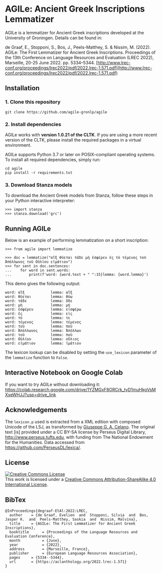 
# AGILe: Ancient Greek Inscriptions Lemmatizer
AGILe is a lemmatizer for Ancient Greek inscriptions developed at the University of Groningen. Details can be found in:

de Graaf, E., Stopponi, S., Bos, J., Peels-Matthey, S. & Nissim, M. (2022). AGILe: The First Lemmatizer for Ancient Greek Inscriptions. Proceedings of the 13th Conference on Language Resources and Evaluation (LREC 2022), Marseille, 20-25 June 2022. pp. 5334–5344. [http://www.lrec-conf.org/proceedings/lrec2022/pdf/2022.lrec-1.571.pdf](http://www.lrec-conf.org/proceedings/lrec2022/pdf/2022.lrec-1.571.pdf)

## Installation
### 1. Clone this repository
```
git clone https://github.com/agile-gronlp/agile
```

### 2. Install dependencies
AGILe works with **version 1.0.21 of the CLTK**. If you are using a more recent version of the CLTK, please install the required packages in a virtual environment.

AGILe supports Python 3.7 or later on POSIX–compliant operating systems. To install all required dependencies, simply run:

```
cd agile
pip install -r requirements.txt
```

### 3. Download Stanza models
To download the Ancient Greek models from Stanza, follow these steps in your Python interactive interpreter:

```
>>> import stanza
>>> stanza.download('grc')
```

## Running AGILe
Below is an example of performing lemmatization on a short inscription:

```
>>> from agile import lemmatize

>>> doc = lemmatize("αἲξ θύεται τάδε μὴ ἐσφέρεν ἐς τὸ τέμενος τοῦ Ἀπόλλωνος τοῦ Οὐλίου εἱμάτιον")
>>> for sent in doc.sentences:
...    for word in sent.words:
...        print(f'word: {word.text + " ":15}lemma: {word.lemma}')
```

This demo gives the following output:
```
word: αἲξ            lemma: αἴξ
word: θύεται         lemma: θύω
word: τάδε           lemma: ὅδε
word: μὴ             lemma: μή
word: ἐσφέρεν        lemma: εἰσφέρω
word: ἐς             lemma: εἰς
word: τὸ             lemma: τε
word: τέμενος        lemma: τέμενος
word: τοῦ            lemma: ποῦ
word: Ἀπόλλωνος      lemma: Ἀπόλλων
word: τοῦ            lemma: ποῦ
word: Οὐλίου         lemma: οὔλιος
word: εἱμάτιον       lemma: ἱμάτιον
```
The lexicon lookup can be disabled by setting the `use_lexicon` parameter of the `lemmatize` function to `False`.

## Interactive Notebook on Google Colab
If you want to try AGILe without downloading it: https://colab.research.google.com/drive/1YZMGxF8ORCrk_tyD1muHkgVsMXxeWHJJ?usp=drive_link

## Acknowledgements
The `lexicon.p` used is extracted from a XML edition with composed Unicode of the LSJ, as transformed by [Giuseppe G. A. Celano](https://github.com/gcelano/LSJ_GreekUnicode). The original text [is] provided under a CC BY-SA license by Perseus Digital Library, http://www.perseus.tufts.edu, with funding from The National Endowment for the Humanities.
Data accessed from https://github.com/PerseusDL/lexica/.

## License
[![Creative Commons License](https://licensebuttons.net/l/by-sa/4.0/88x31.png)](https://creativecommons.org/licenses/by-sa/4.0/)<br />
This work is licensed under a [Creative Commons Attribution-ShareAlike 4.0 International License](https://creativecommons.org/licenses/by-sa/4.0/).

## BibTex
```
@InProceedings{degraaf-EtAl:2022:LREC,
  author    = {de Graaf, Evelien  and  Stopponi, Silvia  and  Bos, Jasper K.  and  Peels-Matthey, Saskia  and  Nissim, Malvina},
  title     = {AGILe: The First Lemmatizer for Ancient Greek Inscriptions},
  booktitle      = {Proceedings of the Language Resources and Evaluation Conference},
  month          = {June},
  year           = {2022},
  address        = {Marseille, France},
  publisher      = {European Language Resources Association},
  pages     = {5334--5344},
  url       = {https://aclanthology.org/2022.lrec-1.571}
}
```
